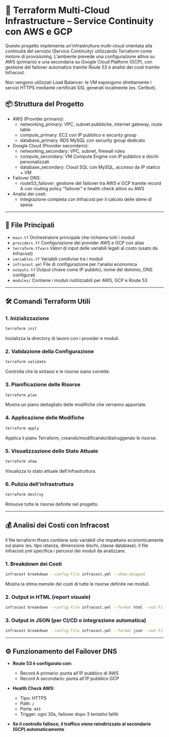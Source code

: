 # 📘 Terraform Multi-Cloud Infrastructure – Service Continuity con AWS e GCP

Questo progetto implementa un'infrastruttura multi-cloud orientata alla continuità del servizio (Service Continuity) utilizzando Terraform come motore di provisioning. L’ambiente prevede una configurazione attiva su AWS (primario) e una secondaria su Google Cloud Platform (GCP), con gestione del failover automatico tramite Route 53 e analisi dei costi tramite Infracost.

Non vengono utilizzati Load Balancer: le VM espongono direttamente i servizi HTTPS mediante certificati SSL generati localmente (es. Certbot).

## 📦 Struttura del Progetto

- AWS (Provider primario):
  - networking_primary: VPC, subnet pubbliche, internet gateway, route table
  - compute_primary: EC2 con IP pubblico e security group
  - database_primary: RDS MySQL con security group dedicato
- Google Cloud (Provider secondario):
  - networking_secondary: VPC, subnet, firewall rules
  - compute_secondary: VM Compute Engine con IP pubblico e dischi personalizzati
  - database_secondary: Cloud SQL con MySQL, accesso da IP statico + VM
- Failover DNS:
  - route53_failover: gestione del failover tra AWS e GCP tramite record A con routing policy "failover" e health check attivo su AWS
- Analisi dei costi:
  - Integrazione completa con Infracost per il calcolo delle stime di spesa

---

## 📎 File Principali

- `main.tf` Orchestratore principale che richiama tutti i moduli
- `providers.tf` Configurazione dei provider AWS e GCP con alias
- `terraform.tfvars` Valori di input delle variabili legati al costo (usato da Infracost)
- `variables.tf` Variabili condivise tra i moduli
- `infracost.yml` File di configurazione per l'analisi economica
- `outputs.tf` Output chiave come IP pubblici, nome del dominio, DNS configurati
- `modules/` Contiene i moduli riutilizzabili per AWS, GCP e Route 53

---

## 🛠️ Comandi Terraform Utili

### 1. Inizializzazione
```bash
terraform init
```
Inizializza la directory di lavoro con i provider e moduli.

### 2. Validazione della Configurazione
```bash
terraform validate
```
Controlla che la sintassi e le risorse siano corrette.

### 3. Pianificazione delle Risorse
```bash
terraform plan
```
Mostra un piano dettagliato delle modifiche che verranno apportate.

### 4. Applicazione delle Modifiche
```bash
terraform apply
```
Applica il piano Terraform, creando/modificando/distruggendo le risorse.

### 5. Visualizzazione dello Stato Attuale
```bash
terraform show
```
Visualizza lo stato attuale dell'infrastruttura.

### 6. Pulizia dell'infrastruttura
```bash
terraform destroy
```
Rimuove tutte le risorse definite nel progetto.

---

## 💰 Analisi dei Costi con Infracost

Il file terraform.tfvars contiene solo variabili che impattano economicamente sul piano (es. tipo istanza, dimensione dischi, classe database). Il file infracost.yml specifica i percorsi dei moduli da analizzare.

### 1. Breakdown dei Costi
```bash
infracost breakdown --config-file infracost.yml --show-skipped
```
Mostra la stima mensile dei costi di tutte le risorse definite nei moduli.

### 2. Output in HTML (report visuale)
```bash
infracost breakdown --config-file infracost.yml --format html --out-file infracost-report.html
```

### 3. Output in JSON (per CI/CD o integrazione automatica)
```bash
infracost breakdown --config-file infracost.yml --format json --out-file infracost.json
```

---

## ⚙️ Funzionamento del Failover DNS

- **Route 53 è configurato con:**
  - Record A primario: punta all'IP pubblico di AWS
  - Record A secondario: punta all'IP pubblico GCP

- **Health Check AWS:**
  - Tipo: HTTPS
  - Path: `/`
  - Porta: `443`
  - Trigger: ogni 30s, failover dopo 3 tentativi falliti

- **Se il controllo fallisce, il traffico viene reindirizzato al secondario (GCP) automaticamente**